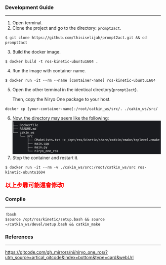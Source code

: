 ### Development Guide
---
1. Open terminal.
2. Clone the project and go to the directory: `prompt2act`.
```
$ git clone https://github.com/thisiselijah/prompt2act.git && cd prompt2act
```
3. Build the docker image.
```
$ docker build -t ros-kinetic-ubuntu1604 .
```
4. Run the image with container name.
```
$ docker run -it --rm --name [container-name] ros-kinetic-ubuntu1604
```
5. Open the other terminal in the identical directory(`prompt2act`).

   Then, copy the Niryo One package to your host.
```
docker cp [your-container-name]:/root/catkin_ws/src/. ./cakin_ws/src/
```
6. Now, the directory may seem like the following:
![alt text](assets/image/directory.png)
7. Stop the container and restart it.  
```
$ docker run -it --rm -v ./cakin_ws/src:/root/catkin_ws/src ros-kinetic-ubuntu1604
```
<p style="color:red; font-weight: bold; font-size: 14pt;">
以上步驟可能還會修改!
</p>

### Compile
---
```
!bash
$source /opt/ros/kinetic/setup.bash && source ~/catkin_ws/devel/setup.bash && catkin_make
```



### References
---
https://gitcode.com/gh_mirrors/ni/niryo_one_ros/?utm_source=artical_gitcode&index=bottom&type=card&webUrl
